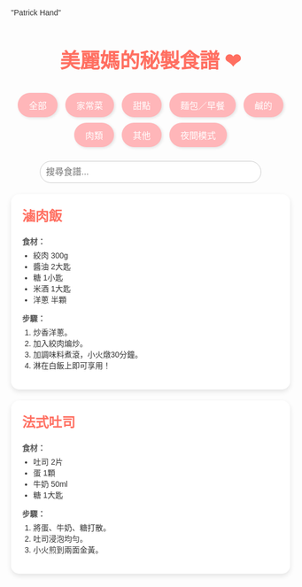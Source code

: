 <!DOCTYPE html>
<html lang="zh-Hant">
<head>
  <meta charset="UTF-8">
  <title>美麗媽的秘製食譜</title>

  <!-- 引用可愛字體 -->
 "Patrick Hand"

  <style>
    /* 密碼錯誤時的畫面 */
    body.locked {
      background-color: #000;
      color: #fff;
      display: flex;
      justify-content: center;
      align-items: center;
      height: 100vh;
      font-family: "Noto Sans TC", sans-serif;
      font-size: 24px;
      margin: 0;
    }

    /* 正常模式下的網站樣式 */
    body {
      font-family: 'Noto Sans TC', sans-serif;
      background:#FFE0AC
      background-size: cover;
      margin: 0;
      padding: 20px;
      color: #333;
    }

    h1 {
      font-family: 'ZCOOL KuaiLe', cursive;
      font-size: 36px;
      color: #FF6F61;
      text-align: center;
      margin-bottom: 30px;
    }

    .buttons {
      text-align: center;
      margin-bottom: 20px;
    }
    .buttons button {
      background-color: #FFB6B9;
      color: white;
      border: none;
      border-radius: 25px;
      padding: 10px 20px;
      margin: 5px;
      font-size: 16px;
      cursor: pointer;
      transition: background-color 0.3s, transform 0.2s;
      box-shadow: 2px 2px 5px rgba(0,0,0,0.1);
    }
    .buttons button:hover {
      background-color: #FF9AA2;
      transform: scale(1.05);
    }

    /* 搜尋框 */
    #searchInput {
      display: block;
      margin: 20px auto;
      padding: 10px;
      width: 80%;
      max-width: 400px;
      border-radius: 25px;
      border: 1px solid #ccc;
      font-size: 16px;
    }

    .recipe {
      background-color: rgba(255, 255, 255, 0.9);
      padding: 20px;
      margin-bottom: 20px;
      border-radius: 15px;
      box-shadow: 0 4px 10px rgba(0,0,0,0.1);
    }
    .recipe h2 {
      margin-top: 0;
      color: #FF6F61;
      font-size: 24px;
    }
    .section-title {
      font-weight: bold;
      margin-top: 10px;
      margin-bottom: 5px;
      color: #555;
    }
    ul, ol {
      margin-top: 5px;
      padding-left: 20px;
    }

    /* 夜間模式樣式 */
    body.dark-mode {
      background: #222;
      color: #eee;
    }
    body.dark-mode .recipe {
      background: #333;
    }
    body.dark-mode button {
      background-color: #666;
    }
    body.dark-mode #searchInput {
      background-color: #444;
      color: #eee;
    }
  </style>
</head>

<body>

<!-- 密碼保護（有完整註解） -->
<script>
// 啟動密碼保護功能
var password = prompt("請輸入密碼才能進入網站：");

// 判斷密碼
if (password !== "mylovelyrecipe") { // ←這裡自訂密碼
  // 密碼錯誤時，顯示錯誤畫面
  document.body.className = "locked";
  document.body.innerHTML = "密碼錯誤！請重新整理再試。";
}
</script>

<h1>美麗媽的秘製食譜 ❤︎</h1>

<div class="buttons">
  <button onclick="filterRecipes('全部')">全部</button>
  <button onclick="filterRecipes('家常菜')">家常菜</button>
  <button onclick="filterRecipes('甜點')">甜點</button>
  <button onclick="filterRecipes('麵包／早餐')">麵包／早餐</button>
  <button onclick="filterRecipes('鹹的')">鹹的</button>
  <button onclick="filterRecipes('肉類')">肉類</button>
  <button onclick="filterRecipes('其他')">其他</button>
  <button onclick="toggleDarkMode()">夜間模式</button> <!-- 新增夜間模式按鈕 -->
</div>

<input type="text" id="searchInput" placeholder="搜尋食譜..." oninput="searchRecipes()">

<div id="recipes">

  <div class="recipe" data-category="家常菜 肉類">
    <h2>滷肉飯</h2>
    <div class="section-title">食材：</div>
    <ul>
      <li>絞肉 300g</li>
      <li>醬油 2大匙</li>
      <li>糖 1小匙</li>
      <li>米酒 1大匙</li>
      <li>洋蔥 半顆</li>
    </ul>
    <div class="section-title">步驟：</div>
    <ol>
      <li>炒香洋蔥。</li>
      <li>加入絞肉煸炒。</li>
      <li>加調味料煮滾，小火燉30分鐘。</li>
      <li>淋在白飯上即可享用！</li>
    </ol>
  </div>

  <div class="recipe" data-category="甜點 麵包／早餐">
    <h2>法式吐司</h2>
    <div class="section-title">食材：</div>
    <ul>
      <li>吐司 2片</li>
      <li>蛋 1顆</li>
      <li>牛奶 50ml</li>
      <li>糖 1大匙</li>
    </ul>
    <div class="section-title">步驟：</div>
    <ol>
      <li>將蛋、牛奶、糖打散。</li>
      <li>吐司浸泡均勻。</li>
      <li>小火煎到兩面金黃。</li>
    </ol>
  </div>

  <!-- 可以在這裡繼續新增更多食譜 -->

</div>

<script>
// 分類按鈕功能
function filterRecipes(category) {
  const recipes = document.querySelectorAll('.recipe');
  recipes.forEach(recipe => {
    const categories = recipe.getAttribute('data-category').split(' ');
    if (category === '全部' || categories.includes(category)) {
      recipe.style.display = 'block';
    } else {
      recipe.style.display = 'none';
    }
  });
}

// 搜尋功能
function searchRecipes() {
  const keyword = document.getElementById('searchInput').value.toLowerCase();
  const recipes = document.querySelectorAll('.recipe');
  recipes.forEach(recipe => {
    const title = recipe.querySelector('h2').innerText.toLowerCase();
    if (title.includes(keyword)) {
      recipe.style.display = 'block';
    } else {
      recipe.style.display = 'none';
    }
  });
}

// 夜間模式切換
function toggleDarkMode() {
  document.body.classList.toggle('dark-mode');
}
</script>

</body>
</html>
